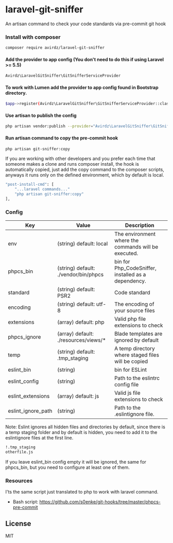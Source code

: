 # laravel-git-sniffer
An artisan command to check your code standards via pre-commit git hook 

### Install with composer

```sh
composer require avirdz/laravel-git-sniffer
```

#### Add the provider to app config (You don't need to do this if using Laravel >= 5.5)
```sh
Avirdz\LaravelGitSniffer\GitSnifferServiceProvider
```

#### To work with Lumen add the provider to app config found in Bootstrap directory.
```sh
$app->register(Avirdz\LaravelGitSniffer\GitSnifferServiceProvider::class);
```

#### Use artisan to publish the config
```sh
php artisan vendor:publish --provider="Avirdz\LaravelGitSniffer\GitSnifferServiceProvider" --tag=config
```

#### Run artisan command to copy the pre-commit hook
```sh
php artisan git-sniffer:copy
```

If you are working with other developers and you prefer each time that someone makes a clone and runs composer install, the hook is automatically copied, just add the copy command to the composer scripts, anyways it runs only on the defined environment, which by default is local.

```sh
"post-install-cmd": [
    "...laravel commands..."
    "php artisan git-sniffer:copy"
],
```

### Config


Key      | Value     | Description 
-------- | --------  | -------------
env      | (string) default: local | The environment where the commands will be executed.  
phpcs_bin    | (string) default: ./vendor/bin/phpcs | bin for Php_CodeSniffer, installed as a dependency.
standard | (string) default: PSR2  | Code standard
encoding | (string) default: utf-8 | The encoding of your source files
extensions | (array) default: php | Valid php file extensions to check
phpcs_ignore | (array) default: ./resources/views/*  | Blade templates are ignored by default
temp | (string) default: .tmp_staging| A temp directory where staged files will be copied
eslint_bin | (string) | bin for ESLint
eslint_config | (string) | Path to the eslintrc config file
eslint_extensions | (array) default: js | Valid js file extensions to check
eslint_ignore_path | (string) | Path to the .eslintignore file.

Note: Eslint ignores all hidden files and directories by default, since there is a temp staging folder and by default is hidden, you need
to add it to the eslintignore files at the first line.

```sh
!.tmp_staging
otherfile.js
```

If you leave eslint_bin config empty it will be ignored, the same for phpcs_bin, but you need to configure at least one of them.

### Resources
I'ts the same script just translated to php to work with laravel command. 
- Bash script: https://github.com/s0enke/git-hooks/tree/master/phpcs-pre-commit

License
----

MIT
